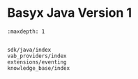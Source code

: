 # Basyx Java Version 1

```{toctree}
:maxdepth: 1


sdk/java/index
vab_providers/index
extensions/eventing
knowledge_base/index

```